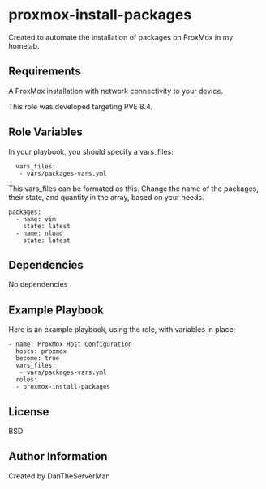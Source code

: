 proxmox-install-packages
=========

Created to automate the installation of packages on ProxMox in my homelab.

Requirements
------------

A ProxMox installation with network connectivity to your device.

This role was developed targeting PVE 8.4.

Role Variables
--------------
 
In your playbook, you should specify a vars_files:
```
  vars_files:  
   - vars/packages-vars.yml
```
This vars_files can be formated as this. Change the name of the packages, their state, and quantity in the array, based on your needs.
```
packages:
  - name: vim
    state: latest
  - name: nload
    state: latest
```
Dependencies
------------

No dependencies

Example Playbook
----------------

Here is an example playbook, using the role, with variables in place:
```
- name: ProxMox Host Configuration
  hosts: proxmox
  become: true
  vars_files:  
   - vars/packages-vars.yml
  roles:
  - proxmox-install-packages
```
License
-------

BSD

Author Information
------------------

Created by DanTheServerMan